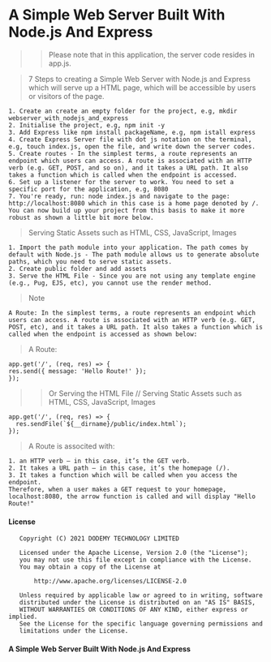 # A Simple Web Server Built With Node.js And Express

> > Please note that in this application, the server code resides in app.js.

> 7 Steps to creating a Simple Web Server with Node.js and Express which will serve up a HTML page, which will be accessible by users or visitors of the page.

```
1. Create an create an empty folder for the project, e.g, mkdir webserver_with_nodejs_and_express
2. Initialise the project, e.g, npm init -y
3. Add Express like npm install packageName, e.g, npm istall express
4. Create Express Server file with dot js notation on the terminal, e.g, touch index.js, open the file, and write down the server codes.
5. Create routes - In the simplest terms, a route represents an endpoint which users can access. A route is associated with an HTTP verb (e.g. GET, POST, and so on), and it takes a URL path. It also takes a function which is called when the endpoint is accessed.
6. Set up a listener for the server to work. You need to set a specific port for the application, e.g, 8080
7. You're ready, run: node index.js and navigate to the page: http://localhost:8080 which in this case is a home page denoted by /. You can now build up your project from this basis to make it more robust as shown a little bit more below.
```

> Serving Static Assets such as HTML, CSS, JavaScript, Images

```
1. Import the path module into your application. The path comes by default with Node.js - The path module allows us to generate absolute paths, which you need to serve static assets.
2. Create public folder and add assets
3. Serve the HTML File - Since you are not using any template engine (e.g., Pug, EJS, etc), you cannot use the render method.
```

> Note

```
A Route: In the simplest terms, a route represents an endpoint which users can access. A route is associated with an HTTP verb (e.g. GET, POST, etc), and it takes a URL path. It also takes a function which is called when the endpoint is accessed as shown below:
```

> A Route:

```
app.get('/', (req, res) => {
res.send({ message: 'Hello Route!' });
});
```

> > Or Serving the HTML File // Serving Static Assets such as HTML, CSS, JavaScript, Images

```
app.get('/', (req, res) => {
  res.sendFile(`${__dirname}/public/index.html`);
});
```

> A Route is associted with:

```
1. an HTTP verb — in this case, it’s the GET verb.
2. It takes a URL path — in this case, it’s the homepage (/).
3. It takes a function which will be called when you access the endpoint.
Therefore, when a user makes a GET request to your homepage, localhost:8080, the arrow function is called and will display "Hello Route!"
```

#### License

```
   Copyright (C) 2021 DODEMY TECHNOLOGY LIMITED

   Licensed under the Apache License, Version 2.0 (the "License");
   you may not use this file except in compliance with the License.
   You may obtain a copy of the License at

       http://www.apache.org/licenses/LICENSE-2.0

   Unless required by applicable law or agreed to in writing, software
   distributed under the License is distributed on an "AS IS" BASIS,
   WITHOUT WARRANTIES OR CONDITIONS OF ANY KIND, either express or implied.
   See the License for the specific language governing permissions and
   limitations under the License.
```

#### A Simple Web Server Built With Node.js And Express
